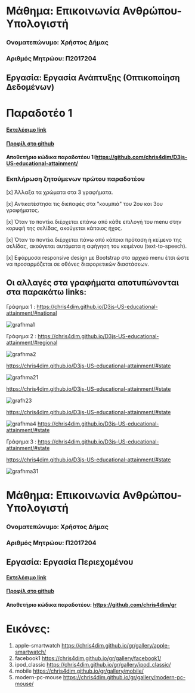 # Μάθημα: Επικοινωνία Ανθρώπου-Υπολογιστή
 
### Ονοματεπώνυμο: Χρήστος Δήμας
### Αριθμός Μητρώου: Π2017204
 
## Εργασία: Εργασία Ανάπτυξης (Οπτικοποίηση Δεδομένων)

# Παραδοτέο 1

#### [Εκτελέσιμο link](https://chris4dim.github.io/D3js-US-educational-attainment/ '[Εκτελέσιμο link')
#### [Προφίλ στο github](https://github.com/chris4dim 'Προφίλ στο github')

#### Αποθετήριο κώδικα παραδοτέου 1:https://github.com/chris4dim/D3js-US-educational-attainment/

### Εκπλήρωση ζητούμενων πρώτου παραδοτέου
 [x] Άλλαξα τα χρώματα στα 3 γραφήματα.
 
 [x] Αντικατέστησα τις διεπαφές στα "κουμπιά" του 2ου και 3ου γραφήματος.
 
 [x] Όταν το ποντίκι διέρχεται επάνω από κάθε επιλογή του menu στην κορυφή της σελίδας, ακούγεται κάποιος ήχος.
 
 [x] Όταν το ποντίκι διέρχεται πάνω από κάποια πρόταση ή κείμενο της σελίδας, ακούγεται αυτόματα η αφήγηση του κειμένου (text-to-speech).
 
 [x] Εφάρμοσα responsive design με Bootstrap  στο αρχικό menu έτσι ώστε να προσαρμόζεται σε οθόνες διαφορετικών διαστάσεων.
 
## Οι αλλαγές στα γραφήματα αποτυπώνονται στα παρακάτω links:

Γράφημα 1 : https://chris4dim.github.io/D3js-US-educational-attainment/#national

![grafhma1](https://user-images.githubusercontent.com/44117722/48099086-278db380-e227-11e8-8b4e-5fd2c4f69471.png)

Γράφημα 2 : https://chris4dim.github.io/D3js-US-educational-attainment/#regional

![grafhma2](https://user-images.githubusercontent.com/44117722/48099293-cb775f00-e227-11e8-9f01-482c8dab37d2.png)

https://chris4dim.github.io/D3js-US-educational-attainment/#state

![grafhma21](https://user-images.githubusercontent.com/44117722/48099673-06c65d80-e229-11e8-9d38-2c99699f54ba.png)

https://chris4dim.github.io/D3js-US-educational-attainment/#state

![grafh23](https://user-images.githubusercontent.com/44117722/48099789-70466c00-e229-11e8-9468-369bbab41bff.png)

https://chris4dim.github.io/D3js-US-educational-attainment/#state

![grafhma4](https://user-images.githubusercontent.com/44117722/48099883-cf0be580-e229-11e8-9e42-1391c784fc1e.png)
https://chris4dim.github.io/D3js-US-educational-attainment/#state



Γράφημα 3 : https://chris4dim.github.io/D3js-US-educational-attainment/#state

https://chris4dim.github.io/D3js-US-educational-attainment/#state

![grafhma31](https://user-images.githubusercontent.com/44117722/48100294-4db55280-e22b-11e8-8269-16d2b5377f51.png)


























# Μάθημα: Επικοινωνία Ανθρώπου-Υπολογιστή
 
### Ονοματεπώνυμο: Χρήστος Δήμας
### Αριθμός Μητρώου: Π2017204
 
## Εργασία: Εργασία Περιεχομένου
 
 
#### [Εκτελέσιμο link](https://chris4dim.github.io/gr/ '[Εκτελέσιμο link')
#### [Προφίλ στο github](https://github.com/chris4dim 'Προφίλ στο github')
 
#### Αποθετήριο κώδικα παραδοτέου: https://github.com/chris4dim/gr
 
# Εικόνες:
1. apple-smartwatch https://chris4dim.github.io/gr/gallery/apple-smartwatch/
2. facebook1 https://chris4dim.github.io/gr/gallery/facebook1/
3. ipod_classic https://chris4dim.github.io/gr/gallery/ipod_classic/
4. mobile https://chris4dim.github.io/gr/gallery/mobile/
5. modern-pc-mouse https://chris4dim.github.io/gr/gallery/modern-pc-mouse/
